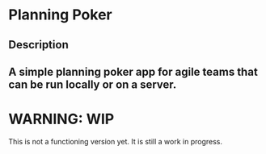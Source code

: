 # Planning Poker

## Description
A simple planning poker app for agile teams that can be run
locally or on a server.
---
# WARNING: WIP
This is not a functioning version yet. It is still a work in progress.
